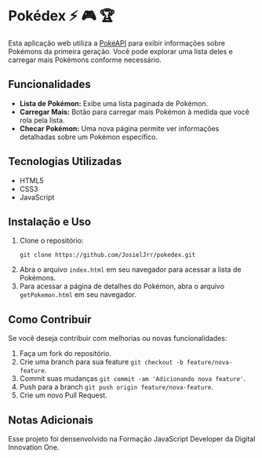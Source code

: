 # Pokédex :zap: :video_game: :trophy: 
Esta aplicação web utiliza a [PokéAPI](https://pokeapi.co/) para exibir informações sobre Pokémons da primeira geração. Você pode explorar uma lista deles e carregar mais Pokémons conforme necessário.

## Funcionalidades
- **Lista de Pokémon:** Exibe uma lista paginada de Pokémon.
- **Carregar Mais:** Botão para carregar mais Pokémon à medida que você rola pela lista.
- **Checar Pokémon:** Uma nova página permite ver informações detalhadas sobre um Pokémon específico.

## Tecnologias Utilizadas
- HTML5
- CSS3
- JavaScript

## Instalação e Uso
1. Clone o repositório:
   ```
   git clone https://github.com/JosielJrr/pokedex.git
   ```
2. Abra o arquivo `index.html` em seu navegador para acessar a lista de Pokémons.
3. Para acessar a página de detalhes do Pokémon, abra o arquivo `getPokemon.html` em seu navegador.

## Como Contribuir
Se você deseja contribuir com melhorias ou novas funcionalidades:
1. Faça um fork do repositório.
2. Crie uma branch para sua feature `git checkout -b feature/nova-feature`.
3. Commit suas mudanças `git commit -am 'Adicionando nova feature'`.
4. Push para a branch `git push origin feature/nova-feature`.
5. Crie um novo Pull Request.

## Notas Adicionais
Esse projeto foi densenvolvido na Formação JavaScript Developer da Digital Innovation One.
